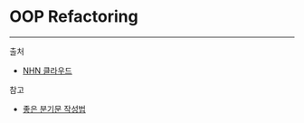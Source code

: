 # OOP Refactoring

---
출처

- [NHN 클라우드](https://meetup.toast.com/posts/94)

참고

- [좋은 분기문 작성법](http://redutan.github.io/2016/04/01/good-if)

